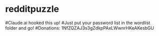 # redditpuzzle
#Claude.ai hooked this up!
#Just put your password list in the wordlist folder and go!
#Donations: 1NfZQZAJ3s3gZdkpPAxLWwnrHKeAKesbGU
